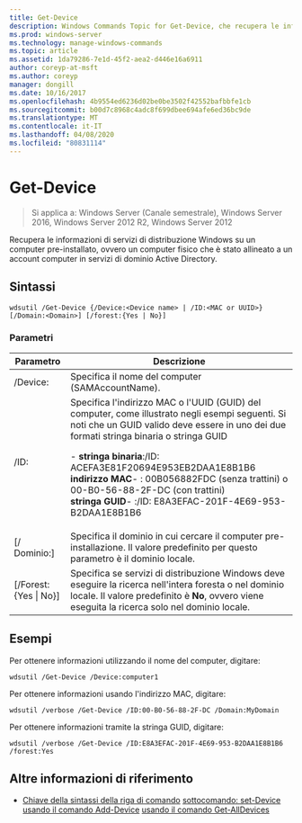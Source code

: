 ```yaml
---
title: Get-Device
description: Windows Commands Topic for Get-Device, che recupera le informazioni di servizi di distribuzione Windows su un computer pre-installato, ovvero un computer fisico che è stato allineato a un account computer in servizi di dominio Active Directory.
ms.prod: windows-server
ms.technology: manage-windows-commands
ms.topic: article
ms.assetid: 1da79286-7e1d-45f2-aea2-d446e16a6911
author: coreyp-at-msft
ms.author: coreyp
manager: dongill
ms.date: 10/16/2017
ms.openlocfilehash: 4b9554ed6236d02be0be3502f42552bafbbfe1cb
ms.sourcegitcommit: b00d7c8968c4adc8f699dbee694afe6ed36bc9de
ms.translationtype: MT
ms.contentlocale: it-IT
ms.lasthandoff: 04/08/2020
ms.locfileid: "80831114"
---
```

# <a name="get-device"></a>Get-Device

>Si applica a: Windows Server (Canale semestrale), Windows Server 2016, Windows Server 2012 R2, Windows Server 2012

Recupera le informazioni di servizi di distribuzione Windows su un computer pre-installato, ovvero un computer fisico che è stato allineato a un account computer in servizi di dominio Active Directory.

## <a name="syntax"></a>Sintassi
```
wdsutil /Get-Device {/Device:<Device name> | /ID:<MAC or UUID>} [/Domain:<Domain>] [/forest:{Yes | No}]
```
### <a name="parameters"></a>Parametri
|Parametro|Descrizione|
|-------|--------|
|/Device:<Device name>|Specifica il nome del computer (SAMAccountName).|
|/ID:<MAC or UUID>|Specifica l'indirizzo MAC o l'UUID (GUID) del computer, come illustrato negli esempi seguenti. Si noti che un GUID valido deve essere in uno dei due formati stringa binaria o stringa GUID<p>-   **stringa binaria**:/ID: ACEFA3E81F20694E953EB2DAA1E8B1B6<br />**indirizzo MAC**-   : 00B056882FDC (senza trattini) o 00-B0-56-88-2F-DC (con trattini)<br />**stringa GUID**-   :/ID: E8A3EFAC-201F-4E69-953-B2DAA1E8B1B6|
|[/ Dominio:<Domain>]|Specifica il dominio in cui cercare il computer pre-installazione. Il valore predefinito per questo parametro è il dominio locale.|
|[/Forest: {Yes &#124; No}]|Specifica se servizi di distribuzione Windows deve eseguire la ricerca nell'intera foresta o nel dominio locale. Il valore predefinito è **No**, ovvero viene eseguita la ricerca solo nel dominio locale.|
## <a name="examples"></a><a name=BKMK_examples></a>Esempi
Per ottenere informazioni utilizzando il nome del computer, digitare:
```
wdsutil /Get-Device /Device:computer1
```
Per ottenere informazioni usando l'indirizzo MAC, digitare:
```
wdsutil /verbose /Get-Device /ID:00-B0-56-88-2F-DC /Domain:MyDomain
```
Per ottenere informazioni tramite la stringa GUID, digitare:
```
wdsutil /verbose /Get-Device /ID:E8A3EFAC-201F-4E69-953-B2DAA1E8B1B6 /forest:Yes
```
## <a name="additional-references"></a>Altre informazioni di riferimento
- [Chiave della sintassi della riga di comando](command-line-syntax-key.md)
[sottocomando: set-Device](subcommand-set-device.md)
[usando il comando Add-Device](using-the-add-device-command.md)
[usando il comando Get-AllDevices](using-the-get-alldevices-command.md)
